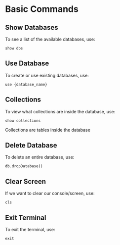 
# Basic Commands

## Show Databases

To see a list of the available databases, use:

```
show dbs
```

## Use Database

To create or use existing databases, use:

```
use {database_name}
```

## Collections

To view what collections are inside the database, use:

```
show collections
```

Collections are tables inside the database

## Delete Database

To delete an entire database, use:

```
db.dropDatabase()
```

## Clear Screen

If we want to clear our console/screen, use:

```
cls
```

## Exit Terminal

To exit the terminal, use:

```
exit
```